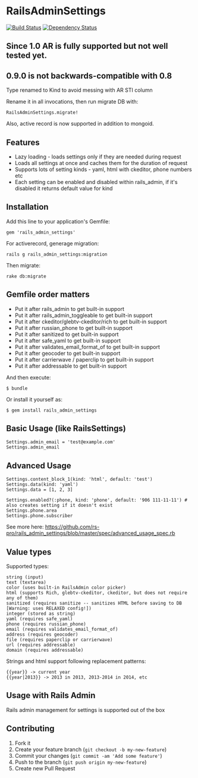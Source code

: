 # RailsAdminSettings

[![Build Status](https://secure.travis-ci.org/rs-pro/rails_admin_settings.png?branch=master)](http://travis-ci.org/rs-pro/rails_admin_settings)
[![Dependency Status](https://gemnasium.com/rs-pro/rails_admin_settings.svg)](https://gemnasium.com/rs-pro/rails_admin_settings)

## Since 1.0 AR is fully supported but not well tested yet.

## 0.9.0 is not backwards-compatible with 0.8

Type renamed to Kind to avoid messing with AR STI column

Rename it in all invocations, then run migrate DB with: 

    RailsAdminSettings.migrate!

Also, active record is now supported in addition to mongoid.

## Features

- Lazy loading - loads settings only if they are needed during request
- Loads all settings at once and caches them for the duration of request
- Supports lots of setting kinds - yaml, html with ckeditor, phone numbers etc
- Each setting can be enabled and disabled within rails_admin, if it's disabled it returns default value for kind

## Installation

Add this line to your application's Gemfile:

    gem 'rails_admin_settings'

For activerecord, generage migration:

    rails g rails_admin_settings:migration

Then migrate:

    rake db:migrate

## Gemfile order matters

- Put it after rails_admin to get built-in support
- Put it after rails_admin_toggleable to get built-in support
- Put it after ckeditor/glebtv-ckeditor/rich to get built-in support
- Put it after russian_phone to get built-in support
- Put it after sanitized to get built-in support
- Put it after safe_yaml to get built-in support
- Put it after validates_email_format_of to get built-in support
- Put it after geocoder to get built-in support
- Put it after carrierwave / paperclip to get built-in support
- Put it after addressable to get built-in support

And then execute:

    $ bundle

Or install it yourself as:

    $ gem install rails_admin_settings

## Basic Usage (like RailsSettings)

    Settings.admin_email = 'test@example.com'
    Settings.admin_email


## Advanced Usage

    Settings.content_block_1(kind: 'html', default: 'test')
    Settings.data(kind: 'yaml')
    Settings.data = [1, 2, 3]
    
    Settings.enabled?(:phone, kind: 'phone', default: '906 111-11-11') # also creates setting if it doesn't exist
    Settings.phone.area
    Settings.phone.subscriber

See more here: https://github.com/rs-pro/rails_admin_settings/blob/master/spec/advanced_usage_spec.rb

## Value types

Supported types:

    string (input)
    text (textarea)
    color (uses built-in RailsAdmin color picker)
    html (supports Rich, glebtv-ckeditor, ckeditor, but does not require any of them)
    sanitized (requires sanitize -- sanitizes HTML before saving to DB [Warning: uses RELAXED config!])
    integer (stored as string)
    yaml (requires safe_yaml)
    phone (requires russian_phone)
    email (requires validates_email_format_of)
    address (requires geocoder)
    file (requires paperclip or carrierwave)
    url (requires addressable)
    domain (requires addressable)


Strings and html support following replacement patterns:

    {{year}} -> current year
    {{year|2013}} -> 2013 in 2013, 2013-2014 in 2014, etc

## Usage with Rails Admin

Rails admin management for settings is supported out of the box

## Contributing

1. Fork it
2. Create your feature branch (`git checkout -b my-new-feature`)
3. Commit your changes (`git commit -am 'Add some feature'`)
4. Push to the branch (`git push origin my-new-feature`)
5. Create new Pull Request
